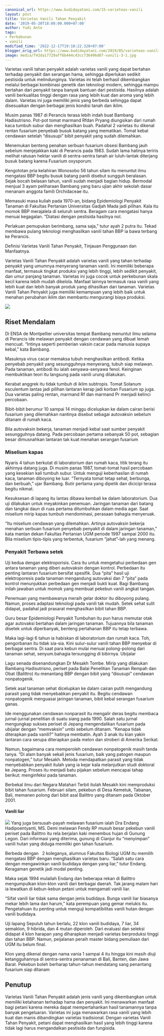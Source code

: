 ```yaml
---
canonical_url: https://www.budidayatani.com/15-varieteas-vanili
layout: post
title: Varietas Vanili Tahan Penyakit
date: '2019-05-20T18:08:00.000+07:00'
author: Yudi Anto
tags:
- Perkebunan
- vanili
modified_time: '2022-12-17T19:10:22.328+07:00'
blogger_orig_url: https://www.budidayatani.com/2019/05/varieteas-vanili-tahan-penyakit.html
image: media/f42da17729aff6b444c43cc736496d07-vanili-3-1.jpg
---
```

Varietas vanili tahan penyakit adalah varietas vanili yang dapat bertahan terhadap penyakit dan serangan hama, sehingga diperlukan sedikit pestisida untuk melindunginya. Varietas ini telah berhasil dikembangkan melalui berbagai kombinasi genetik dan teknologi modern, sehingga mampu bertahan dari penyakit tanpa banyak bantuan dari pestisida. Hasilnya adalah vanili berkualitas tinggi dengan rasa yang lebih kuat dan aroma yang lebih dalam. Varietas ini juga memiliki jenis yang berbeda sehingga dapat disesuaikan dengan berbagai jenis kondisi tanah dan iklim.


Musim panas 1987 di Perancis terasa lebih indah buat Bambang Hadisutrisno. Pot-pot tomat marmand Rfdan Pryang diungsikan dari rumah kaca tumbuh subur dan menghasilkan buah. Padahal 2 varietas itu dikenal rentan fusarium penyebab busuk batang yang mematikan. Tomat kebal cendawan setelah “disusupi” bibit penyakit yang sudah dilemahkan.


Menemukan benteng penahan serbuan fusarium obsesi Bambang jauh sebelum menjejakkan kaki di Perancis pada 1983. Sudah lama hatinya teriris melihat ratusan hektar vanili di sentra-sentra tanah air luluh-lantak diterjang busuk batang karena Fusarium oxysporum.


Kengototan pria kelahiran Wonosobo 56 tahun silam itu menuntut ilmu mengatasi BBP begitu busuk batang panili disebut sungguh beralasan. Sejak bocah belasan tahun, vanili sudah menjadi bagian hidup. Bermodal menjual 3 ayam peliharaan Bambang yang baru ujian akhir sekolah dasar menanam anggota famili Orchidaceae itu.


Memasuki masa kuliah pada 1970-an, bidang Epidemiologi Penyakit Tanaman di Fakultas Pertanian Universitas Gadjah Mada jadi pilihan. Kala itu momok BBP merajalela di seluruh sentra. Beragam cara mengatasi hanya menuai kegagalan. “Diatasi dengan pestisida hasilnya nol.


Perlakuan pemupukan berimbang, sama saja,” tutur ayah 2 putra itu. Tekad membawa pulang teknologi menghasilkan vanili tahan BBP ia bawa terbang ke Perancis.


Definisi Varietas Vanili Tahan Penyakit, Tinjauan Penggunaan dan Manfaatnya.


Varietas Vanili Tahan Penyakit adalah varietas vanili yang tahan terhadap penyakit yang umumnya menyerang tanaman vanili. Ini memiliki beberapa manfaat, termasuk tingkat produksi yang lebih tinggi, lebih sedikit penyakit, dan umur panjang tanaman. Varietas ini juga cocok untuk perkebunan skala kecil karena lebih mudah dikelola. Manfaat lainnya termasuk rasa vanili yang lebih kuat dan lebih banyak produk yang dihasilkan dari tanaman. Varietas Vanili Tahan Penyakit juga memiliki kemampuan yang lebih baik untuk menahan perubahan iklim dan membantu mengurangi biaya produksi.


[![](https://blogger.googleusercontent.com/img/b/R29vZ2xl/AVvXsEgk_FIcdMaJNg1ItZY9tp4vnNjSO7KtzfUCNl1teASpSEDKSednbi2eFs_u0dnXDqgYTmT46myAzc6WIBgiyahB2ku0t_z6DD8LC3y3pqadObI8h5F0maiRyOSgGff81uOEAnHt4oMYG96tuvYXQtU85LzExzLdYjwXLCefE_4uWUutB10gWxIvAnDPUw/s600/vanili-3-1.jpg)](https://blogger.googleusercontent.com/img/b/R29vZ2xl/AVvXsEgk_FIcdMaJNg1ItZY9tp4vnNjSO7KtzfUCNl1teASpSEDKSednbi2eFs_u0dnXDqgYTmT46myAzc6WIBgiyahB2ku0t_z6DD8LC3y3pqadObI8h5F0maiRyOSgGff81uOEAnHt4oMYG96tuvYXQtU85LzExzLdYjwXLCefE_4uWUutB10gWxIvAnDPUw/s1511/vanili-3-1.jpg)
## Riset Mendalam


Di ENSA de Montpellier universitas tempat Bambang menuntut ilmu selama di Perancis ide melawan penyakit dengan cendawan yang dibuat lemah mencuat. “Intinya seperti pemberian vaksin cacar pada manusia supaya kebal,” kata Bambang.


Masuknya virus cacar memaksa tubuh menghasilkan antibodi. Ketika penyebab penyakit yang sesungguhnya menyerang, tubuh siap melawan. Pada tanaman, antibodi itu ialah senyawa-senyawa fenol. Keinginan membuktikan teori itu langsung pada vanili urung dilakukan.


Kerabat anggrek itu tidak tumbuh di iklim subtropis. Tomat Solanum esculentum lantas jadi pilihan lantaran kerap jadi korban Fusarium sp juga. Dua varietas paling rentan, marmand Rf dan marmand Pr menjadi kelinci percobaan.


Bibit-bibit berumur 10 sampai 14 minggu dicelupkan ke dalam cairan berisi fusarium yang dilemahkan nantinya disebut sebagai autovaksin sebelum ditanam di rumah kaca.


Bila autovaksin bekerja, tanaman menjadi kebal saat sumber penyakit sesungguhnya datang. Pada percobaan pertama sebanyak 50 pot, sebagian besar dimusnahkan lantaran tak kuat menahan serangan fusarium


### Miselium kapas


Nyaris 4 tahun berkutat di laboratorium dan rumah kaca, titik terang itu akhirnya datang juga. Di musim panas 1987, tomat-tomat hasil percobaan yang kesekian kali tumbuh subur. Untuk menguji keberhasilan di rumah kaca, tanaman diboyong ke luar. “Ternyata tomat tetap sehat, berbunga, dan berbuah,” ujar Bambang. Butir pertama yang dipetik dan dicicipi terasa begitu nikmat.


Kesuksesan di lapang itu lantas dibawa kembali ke dalam laboratorium. Dua uji dilakukan untuk meyakinkan penemuan. Jaringan tanaman dari batang dan tangkai daun di ruas pertama ditumbuhkan dalam media agar. Saat miselium mirip kapas tumbuh mendominasi, perasaan bahagia menyeruak.


“Itu miselium cendawan yang dilemahkan. Artinya autovaksin bekerja menahan serbuan fusarium penyebab penyakit di dalam jaringan tanaman,” kata mantan dekan Fakultas Pertanian UGM periode 1997 sampai 2000 itu. Bila miselium tipis-tipis yang terbentuk, fusarium “jahat”-lah yang menang.


### Penyakit Terbawa setek


Uji kedua dengan elektroporisis. Cara itu untuk mengetahui perbedaan gen antara tanaman yang diberi autovaksin dengan kontrol. Perbedaan itu penting lantaran fusarium bersifat spesifik. Dua “pita” hasil uji elektroporesis pada tanaman mengandung autovaksi dan 7 “pita” pada kontrol menunjukkan perbedaan gen menjadi bukti kuat. Bagi Bambang inilah jawaban untuk momok yang membuat pekebun vanili angkat tangan.


Penemuan yang membawanya meraih gelar doktor itu diboyong pulang. Namun, proses adaptasi teknologi pada vanili tak mudah. Setek sehat sulit didapat, padahal jadi prasarat menghasilkan bibit tahan BBP.


Guru besar Epidemiologi Penyakit Tumbuhan itu pun harus memutar otak agar autovaksi bertahan dalam jaringan tanaman. Tujuannya bila tanaman disetek untuk diperbanyak, benteng pertahanan BBP itu tetap terbawa.


Maka lagi-lagi 6 tahun ia habiskan di laboratorium dan rumah kaca. Toh, pengorbanan itu tidak sia-sia. Kini sulur-sulur vanili tahan BBP menyebar di berbagai sentra. Di saat para kebun mulai menuai polong-polong dari tanaman sehat, senyum.bahagia tersungging di bibirnya. Ubijalar


Lagu senada disenandungkan Dr Mesakh Tombe. Mirip yang dilakukan Bambang Hadisutrisno, periset pada Balai Penelitian Tanaman Rempah dan Obat (Balittro) itu menantang BBP dengan bibit yang “disusupi” cendawan nonpatogenik.


Setek asal tanaman sehat dicelupkan ke dalam cairan putih mengandung parasit yang tidak menyebabkan penyakit itu. Begitu cendawan nonpatogenik menguasai jaringan tanaman, bibit kebal serangan fusarium ganas.


Ide menggunakan cendawan nonparasit itu mengalir deras begitu membaca jurnal-jurnal penelitian di suatu siang pada 1990. Salah satu jurnal mengungkap sukses periset di Jepang mengendalikan fusarium pada ubijalar dengan “memvaksin” umbi sebelum ditanam. “Kenapa tidak diterapkan pada vanili?” hatinya membatin. Ayah 3 anak itu kian yakin lantaran cara serupa diterapkan pada melon dan stroberi di Amerika Serikat.


Namun, bagaimana cara memperoleh cendawan nonpatogenik masih tanda tanya. “Di alam banyak sekali jenis fusarium, baik yang patogen maupun nonpatogen,” tutur Mesakh. Metoda mendapatkan parasit yang tidak menyebabkan penyakit itulah yang ia kejar kala melanjutkan studi doktoral ke Jepang. Proses itu menjadi batu pijakan sebelum mencapai tahap berikut: menginfeksi pada tanaman.


Berbekal ilmu dari Negara Matahari Terbit itulah Mesakh kini memproduksi bibit tahan fusarium. Februari silam, pekebun di Desa Kemetuk, Tabanan, Bali, memanen polong dari bibit asal Balittro yang ditanam pada Oktober 2001.


#### Vanili liar


[![](https://blogger.googleusercontent.com/img/b/R29vZ2xl/AVvXsEjYLmM7WSCRoeS2vB3FACAJEI5TMzcmy_BKTuEisiMuE_-GYinHutVNkT-SE0ggyTLr1KJNjKZRWDPaZLZ01AI_J-JIGK0vPmiwc0rhpii9LWYVaBUil3qvBuMTQCHD33CtueSPPpl0th5GrV74_NruR5heLWvGXOi7b1XuNWMsXZpkaeae_VYwBMFydA/s600/h_800x588.jpg)](https://blogger.googleusercontent.com/img/b/R29vZ2xl/AVvXsEjYLmM7WSCRoeS2vB3FACAJEI5TMzcmy_BKTuEisiMuE_-GYinHutVNkT-SE0ggyTLr1KJNjKZRWDPaZLZ01AI_J-JIGK0vPmiwc0rhpii9LWYVaBUil3qvBuMTQCHD33CtueSPPpl0th5GrV74_NruR5heLWvGXOi7b1XuNWMsXZpkaeae_VYwBMFydA/s320/h_800x588.jpg)
Yang juga bersusah-payah melawan fusarium ialah Dra Endang Hadipoentyanti, MS. Demi melawan Fendy RP musuh besar pekebun vanili periset pada Balittro itu rela berjalan kaki menembus hujan di Gunung Legon. Dari informasi yang diterima, gunung di Cianjur itu “menyimpan” vanili hutan yang diduga memiliki gen tahan fusarium.


Berbeda dengan   2 koleganya, alumnus Fakultas Biologi UGM itu memilih mengatasi BBP dengan menghasilkan varietas baru. “Salah satu cara dengan mengawinkan vanili budidaya dengan yang liar,” tutur Endang. Keragaman genetik jadi modal penting.


Maka sejak 1994 mulailah Endang dan beberapa rekan di Balittro mengumpulkan klon-klon vanili dari berbagai daerah. Tak jarang malam hari ia lewatkan di kebun-kebun petani untuk mengamati vanili liar.


“Sifat vanili liar tidak sama dengan jenis budidaya. Bunga vanili liar biasanya mekar lebih lama dan harum,” kata perempuan yang gemar melukis itu. Pengetahuan itu penting untuk menguji kompatibilitas vanili hutan dengan vanili budidaya.


Uji lapang Sepuluh tahun berlalu, 22 klon vanili budidaya, 7 liar, 34 semaklon, 9 hibrida, dan 4 mutan diperoleh. Dari evaluasi dan seleksi didapat 4 klon harapan yang diharapkan menjadi varietas berproduksi tinggi dan tahan BBP. Namun, peijalanan peraih master bidang pemuliaan dari UGM itu belum final.


Klon yang dikenal dengan nama vania 1 sampai 4 itu hingga kini masih diuji ketangguhannya di sentra-sentra penanaman di Bali, Banten, dan Jawa Barat. Pekebun boleh berharap tahun-tahun mendatang sang penantang fusarium siap ditanam


## Penutup


Varietas Vanili Tahan Penyakit adalah jenis vanili yang dikembangkan untuk memiliki ketahanan terhadap hama dan penyakit. Ini menawarkan manfaat bagi petani karena mereka dapat mempertahankan hasil tanamannya tanpa banyak pengeluaran. Varietas ini juga menawarkan rasa vanili yang lebih kuat dan manis dibandingkan varietas tradisional. Dengan varietas Vanili Tahan Penyakit, petani dapat menghasilkan hasil yang lebih tinggi karena tidak lagi harus mengandalkan pestisida dan fungisida.

